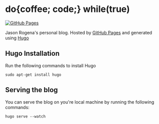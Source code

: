 do{coffee; code;} while(true)
============================

[![GitHub Pages](https://github.com/jasonrogena/jasonrogena.github.io/workflows/GitHub%20Pages/badge.svg)](https://github.com/jasonrogena/jasonrogena.github.io/actions?query=workflow%3AGitHub%20Pages)

Jason Rogena's personal blog. Hosted by [GitHub Pages](https://pages.github.com/) and generated using [Hugo](https://gohugo.io)

Hugo Installation
-------------------

Run the following commands to install Hugo

    sudo apt-get install hugo


Serving the blog
----------------

You can serve the blog on you're local machine by running the following commands:

    hugo serve --watch
